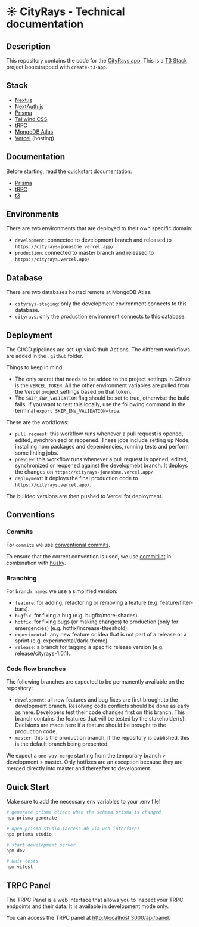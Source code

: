 # ☀️ CityRays - Technical documentation

## Description

This repository contains the code for the [CityRays app](https://cityrays.vercel.app/). This is a [T3 Stack](https://create.t3.gg/) project bootstrapped with `create-t3-app`.

## Stack

- [Next.js](https://nextjs.org)
- [NextAuth.js](https://next-auth.js.org)
- [Prisma](https://prisma.io)
- [Tailwind CSS](https://tailwindcss.com)
- [tRPC](https://trpc.io)
- [MongoDB Atlas](https://www.mongodb.com/cloud/atlas)
- [Vercel](https://vercel.com) (hosting)

## Documentation

Before starting, read the quickstart documentation:

- [Prisma](./docs/PRISMA.md)
- [tRPC](./docs/TRPC.md)
- [t3](./docs/T3-STACK.md)

## Environments

There are two environments that are deployed to their own specific domain:

- `development`: connected to development branch and released to `https://cityrays-jonasbne.vercel.app/`
- `production`: connected to master branch and released to `https://cityrays.vercel.app/`

## Database

There are two databases hosted remote at MongoDB Atlas:

- `cityrays-staging`: only the development environment connects to this database.
- `cityrays`: only the production environment connects to this database.

## Deployment

The CI/CD pipelines are set-up via Github Actions. The different workflows are added in the `.github` folder.

Things to keep in mind:

- The only secret that needs to be added to the project settings in Github is the `VERCEL_TOKEN`. All the other environment variables are pulled from the Vercel project settings based on that token.
- The `SKIP_ENV_VALIDATION` flag should be set to true, otherwise the build fails. If you want to test this locally, use the following command in the terminal `export SKIP_ENV_VALIDATION=true`.

These are the workflows:

- `pull request`: this workflow runs whenever a pull request is opened, edited, synchronized or reopened. These jobs include setting up Node, installing npm packages and dependencies, running tests and perform some linting jobs.
- `preview`: this workflow runs whenever a pull request is opened, edited, synchronized or reopened against the developmebt branch. It deploys the changes on `https://cityrays-jonasbne.vercel.app/`.
- `deployment`: it deploys the final production code to `https://cityrays.vercel.app/`.

The builded versions are then pushed to Vercel for deployment.

## Conventions

### Commits

For `commits` we use [conventional commits](https://www.conventionalcommits.org/en/v1.0.0/).

To ensure that the correct convention is used, we use [commitlint](https://github.com/conventional-changelog/commitlint) in combination with [husky](https://github.com/typicode/husky).

### Branching

For `branch names` we use a simplified version:

- `feature`: for adding, refactoring or removing a feature (e.g. feature/filter-bars).
- `bugfix`: for fixing a bug (e.g. bugfix/more-shades).
- `hotfix`: for fixing bugs (or making changes) to production (only for emergencies) (e.g. hotfix/increase-threshold).
- `experimental`: any new feature or idea that is not part of a release or a sprint (e.g. experimental/dark-theme).
- `release`: a branch for tagging a specific release version (e.g. release/cityrays-1.0.1).

### Code flow branches

The following branches are expected to be permanently available on the repository:

- `development`: all new features and bug fixes are first brought to the development branch. Resolving code conflicts should be done as early as here. Developers test their code changes first on this branch. This branch contains the features that will be tested by the stakeholder(s). Decisions are made here if a feature should be brought to the production code.
- `master`: this is the production branch, if the repository is published, this is the default branch being presented.

We expect a `one-way merge` starting from the temporary branch > development > master. Only hotfixes are an exception because they are merged directly into master and thereafter to development.

## Quick Start

Make sure to add the necessary env variables to your .env file!

```bash
# generate prisma client when the schema.prisma is changed
npx prisma generate

# open prisma studio (access db via web interface)
npx prisma studio

# start development server
npm dev

# Unit tests
npm vitest
```

## TRPC Panel

The TRPC Panel is a web interface that allows you to inspect your TRPC endpoints and their data. It is available in development mode only.

You can access the TRPC panel at [http://localhost:3000/api/panel](http://localhost:3000/api/panel).
